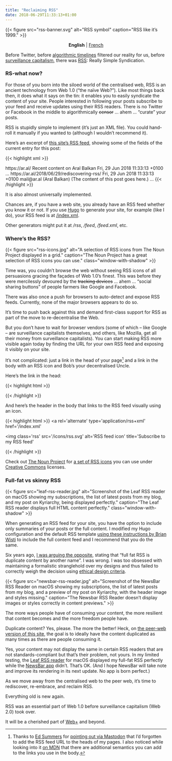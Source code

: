 ```yaml
---
title: "Reclaiming RSS"
date: 2018-06-29T11:33:13+01:00
---
```


{{< figure src="rss-banner.svg" alt="RSS symbol" caption="RSS like it’s 1999." >}}

<center><strong>English</strong> | <a href='https://framablog.org/2018/07/16/les-flux-rss-maintenant/'>French</a></center>

Before Twitter, before [algorithmic timelines](https://motherboard.vice.com/en_us/article/bmvbaw/why-2016-was-the-year-of-the-algorithmic-timeline) filtered our reality for us, before [surveillance capitalism](https://2018.ar.al/notes/the-nature-of-the-self-in-the-digital-age/), there was [RSS](https://en.wikipedia.org/wiki/RSS): Really Simple Syndication.

### RS-what now?

For those of you born into the siloed world of the centralised web, RSS is an ancient technology from Web 1.0 (“the naïve Web?”). Like most things back then, it does what it says on the tin: it enables you to easily syndicate the content of your site. People interested in following your posts subscribe to your feed and receive updates using their RSS readers. There is no Twitter or Facebook in the middle to algorithmically <strike>censor</strike> … ahem … “curate” your posts.

RSS is stupidly simple to implement (it’s just an XML file). You could hand-roll it manually if you wanted to (although I wouldn’t recommend it).

Here’s an excerpt of [this site’s RSS feed](/index.xml), showing some of the fields of the current entry for this post:

{{< highlight xml >}}
<?xml version="1.0" encoding="utf-8" standalone="yes" ?>
<rss version="2.0" xmlns:atom="http://www.w3.org/2005/Atom">
  <channel>
    <title>Aral Balkan</title>
    <link>https://ar.al/</link>
    <description>Recent content on Aral Balkan</description>
    <lastBuildDate>Fri, 29 Jun 2018 11:33:13 +0100</lastBuildDate>
    …
    <item>
      <title>Rediscovering RSS</title>
      <link>https://ar.al/2018/06/29/rediscovering-rss/</link>
      <pubDate>Fri, 29 Jun 2018 11:33:13 +0100</pubDate>
      <author>mail@ar.al (Aral Balkan)</author>
      <description>(The content of this post goes here.)</description>
    </item>
    …
  </channel>
</rss>
{{< /highlight >}}

It is also almost universally implemented.

Chances are, if you have a web site, you already have an RSS feed whether you know it or not. If you use [Hugo](https://gohugo.io) to generate your site, for example (like I do), your RSS feed is at [/index.xml](/index.xml).

Other generators might put it at _/rss_, _/feed_, _/feed.xml_, etc.

### Where’s the RSS?

{{< figure src="rss-icons.jpg" alt="A selection of RSS icons from The Noun Project displayed in a grid." caption="The Noun Project has a great selection of RSS icons you can use." class="window-with-shadow" >}}

Time was, you couldn’t browse the web without seeing RSS icons of all persuasions gracing the façades of Web 1.0’s finest. This was before they were mercilessly devoured by the <strike>tracking devices</strike> … ahem … “social sharing buttons” of people farmers like Google and Facebook.

There was also once a push for browsers to auto-detect and expose RSS feeds. Currently, none of the major browsers appears to do so.

It’s time to push back against this and demand first-class support for RSS as part of the move to re-decentralise the Web.

But you don’t have to wait for browser vendors (some of which – like Google – are surveillance capitalists themselves, and others, like Mozilla, get all their money from surveillance capitalists). You can start making RSS more visible again today by finding the URL for your own RSS feed and exposing it visibly on your site.

It’s not complicated: just a link in the head of your page[^1] and a link in the body with an RSS icon and Bob’s your decentralised Uncle. 

Here’s the link in the head:

{{< highlight html >}}
<link 
  rel="alternate"
  type="application/rss+xml"
  href="https://ar.al/index.xml"
/>
{{< /highlight >}}

And here’s the header in the body that links to the RSS feed visually using an icon.

{{< highlight html >}}
<a 
  rel='alternate'
  type='application/rss+xml'
  href='/index.xml'
>
  <img 
    class='rss' 
    src='/icons/rss.svg'
    alt='RSS feed icon'
    title='Subscribe to my RSS feed'
  >
</a>
{{< /highlight >}}

Check out [The Noun Project](https://thenounproject.com) for [a set of RSS icons](https://creativecommons.org) you can use under [Creative Commons](https://creativecommons.org) licenses.

### Full-fat vs skinny RSS

{{< figure src="leaf-rss-reader.jpg" alt="Screenshot of the Leaf RSS reader on macOS showing my subscriptions, the list of latest posts from my blog, and my post on Kyriarchy, being displayed perfectly." caption="The Leaf RSS reader displays full HTML content perfectly." class="window-with-shadow" >}}

When generating an RSS feed for your site, you have the option to include only summaries of your posts or the full content. I modified my Hugo configuration and the default RSS template [using these instructions by Brian Wisti](https://randomgeekery.org/2017/09/15/full-content-hugo-feeds/) to include the full content feed and I recommend that you do the same.

Six years ago, [I was arguing the opposite](http://www.breakingthin.gs/reinvent-the-wheel.html), stating that “full fat RSS is duplicate content by another name”. I was wrong. I was too obsessed with maintaining a formalistic stranglehold over my designs and thus failed to correctly weigh the decision using [ethical design criteria](https://ind.ie/ethical-design).

{{< figure src="newsbar-rss-reader.jpg" alt="Screenshot of the NewsBar RSS Reader on macOS showing my subscriptions, the list of latest posts from my blog, and a preview of my post on Kyriarchy, with the header image and styles missing." caption="The Newsbar RSS Reader doesn’t display images or styles correctly in content previews." >}}

The more ways people have of consuming your content, the more resilient that content becomes and the more freedom people have.

Duplicate content? Yes, please. The more the better! Heck, on [the peer-web version of this site](dat://ar.al), the goal is to ideally have the content duplicated as many times as there are people consuming it.

Yes, your content may not display the same in certain RSS readers that are not standards-compliant but that’s their problem, not yours. In my limited testing, the [Leaf RSS reader](https://itunes.apple.com/gb/app/leaf-rss-news-reader/id576338668?mt=12) for macOS displayed my full-fat RSS perfectly while the [NewsBar app](https://itunes.apple.com/gb/app/newsbar-rss-reader/id440472232?mt=12) didn’t. That’s OK. (And I hope NewsBar will take note and improve its rendering in its next update. No app is born perfect.)

As we move away from the centralised web to the peer web, it’s time to rediscover, re-embrace, and reclaim RSS.

Everything old is new again.

RSS was an essential part of Web 1.0 before surveillance capitalism (Web 2.0) took over.

It will be a cherished part of [Web+](/2018/06/26/web+/) and beyond.

[^1]: Thanks to [Ed Summers](https://inkdroid.org) for [pointing out via Mastodon](https://social.coop/@edsu/100288354478817313) that I’d forgotten to add the RSS feed URL to the heads of my pages. I also noticed while looking into it [on MDN](https://developer.mozilla.org/en-US/docs/Web/RSS/Getting_Started/Syndicating) that there are additional semantics you can add to the links you use in the body.